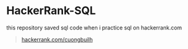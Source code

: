 # HackerRank-SQL
this repository saved sql code when i practice sql on hackerrank.com
> [hackerrank.com/cuongbuilh](hackerrank.com/cuongbuilh)
